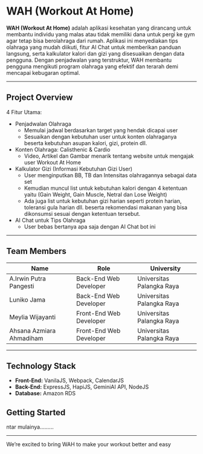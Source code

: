 # WAH (Workout At Home)

**WAH (Workout At Home)** adalah aplikasi kesehatan yang dirancang untuk membantu individu yang malas atau tidak memiliki dana untuk pergi ke gym agar tetap bisa berolahraga dari rumah. Aplikasi ini menyediakan tips olahraga yang mudah diikuti, fitur AI Chat untuk memberikan panduan langsung, serta kalkulator kalori dan gizi yang disesuaikan dengan data pengguna. Dengan penjadwalan yang terstruktur, WAH membantu pengguna mengikuti program olahraga yang efektif dan terarah demi mencapai kebugaran optimal.

---

## Project Overview

4 Fitur Utama:

 - Penjadwalan Olahraga
   - Memulai jadwal berdasarkan target yang hendak dicapai user
   - Sesuaikan dengan kebutuhan user untuk konten olahraganya beserta kebutuhan asupan kalori, gizi, protein dll.
- Konten Olahraga: Calisthenic & Cardio
   - Video, Artikel dan Gambar menarik tentang website untuk mengajak user Workout At Home
- Kalkulator Gizi (Informasi Kebutuhan Gizi User)
   - User menginputkan BB, TB dan Intensitas olahragannya sebagai data set
   - Kemudian muncul list untuk kebutuhan kalori dengan 4 ketentuan yaitu (Gain Weight, Gain Muscle, Netral dan Lose Weight)
   - Ada juga list untuk kebutuhan gizi harian seperti protein harian, toleransi gula harian dll. beserta rekomendasi makanan yang bisa dikonsumsi sesuai dengan ketentuan tersebut.
- AI Chat untuk Tips Olahraga
   - User bebas bertanya apa saja dengan AI Chat bot ini

---

## Team Members

| Name                     | Role                   | University                     |
|--------------------------|------------------------|--------------------------------|
| A.Irwin Putra Pangesti   | Back-End Web Developer | Universitas Palangka Raya      |
| Luniko Jama              | Back-End Web Developer | Universitas Palangka Raya      |
| Meylia Wijayanti         | Front-End Web Developer| Universitas Palangka Raya      |
| Ahsana Azmiara Ahmadiham | Front-End Web Developer| Universitas Palangka Raya      |

---

## Technology Stack

- **Front-End:** VanilaJS, Webpack, CalendarJS
- **Back-End:** ExpressJS, HapiJS, GeminiAI API, NodeJS
- **Database:** Amazon RDS

## Getting Started

ntar mulainya.........

---

We’re excited to bring WAH to make your workout better and easy
